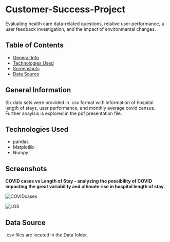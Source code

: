 # Customer-Success-Project
Evaluating health care data-related questions, relative user performance, a user feedback investigation, and the impact of environmental changes.

## Table of Contents
* [General Info](#general-information)
* [Technologies Used](#technologies-used)
* [Screenshots](#screenshots)
* [Data Source](#data-source)


## General Information
Six data sets were provided in .csv format with information of hospital length of stays, user performance, and monthly average covid census. 
Further anaylsis is explored in the pdf presentation file. 

## Technologies Used
- pandas
- Matplotlib
- Numpy
 
## Screenshots

**COVID cases vs Length of Stay - analyzing the possibility of COVID impacting the great variability and ultimate rise in hospital length of stay.**

![COVIDcases](https://user-images.githubusercontent.com/93561950/173265444-e24048d5-7419-4493-81d8-7bdf826ed940.png)

![LOS](https://user-images.githubusercontent.com/93561950/173265467-e72eccc6-82ca-4a7e-928f-3c1f6706216e.png)


## Data Source
.csv files are located in the Data folder. 


